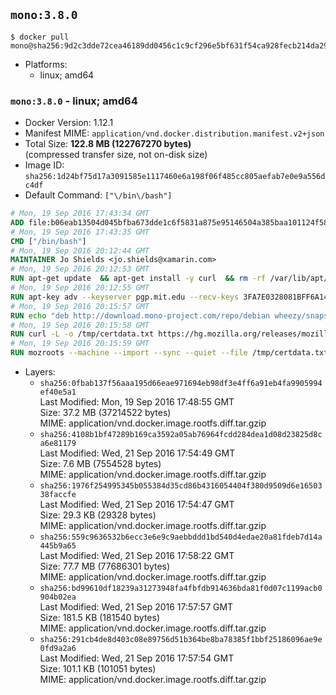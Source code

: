 ## `mono:3.8.0`

```console
$ docker pull mono@sha256:9d2c3dde72cea46189dd0456c1c9cf296e5bf631f54ca928fecb214da2904c26
```

-	Platforms:
	-	linux; amd64

### `mono:3.8.0` - linux; amd64

-	Docker Version: 1.12.1
-	Manifest MIME: `application/vnd.docker.distribution.manifest.v2+json`
-	Total Size: **122.8 MB (122767270 bytes)**  
	(compressed transfer size, not on-disk size)
-	Image ID: `sha256:1d24bf75d17a3091585e1117460e6a198f06f485cc805aefab7e0e9a556dc4df`
-	Default Command: `["\/bin\/bash"]`

```dockerfile
# Mon, 19 Sep 2016 17:43:34 GMT
ADD file:b06eab13504d045bfba673dde1c6f5831a875e95146504a385baa101124f58f5 in / 
# Mon, 19 Sep 2016 17:43:35 GMT
CMD ["/bin/bash"]
# Mon, 19 Sep 2016 20:12:44 GMT
MAINTAINER Jo Shields <jo.shields@xamarin.com>
# Mon, 19 Sep 2016 20:12:53 GMT
RUN apt-get update 	&& apt-get install -y curl 	&& rm -rf /var/lib/apt/lists/*
# Mon, 19 Sep 2016 20:12:55 GMT
RUN apt-key adv --keyserver pgp.mit.edu --recv-keys 3FA7E0328081BFF6A14DA29AA6A19B38D3D831EF
# Mon, 19 Sep 2016 20:15:57 GMT
RUN echo "deb http://download.mono-project.com/repo/debian wheezy/snapshots/3.8.0 main" > /etc/apt/sources.list.d/mono-xamarin.list         && echo "deb http://download.mono-project.com/repo/debian 38-security main" >> /etc/apt/sources.list.d/mono-xamarin.list 	&& apt-get update 	&& apt-get install -y mono-devel fsharp mono-vbnc nuget 	&& rm -rf /var/lib/apt/lists/*
# Mon, 19 Sep 2016 20:15:58 GMT
RUN curl -L -o /tmp/certdata.txt https://hg.mozilla.org/releases/mozilla-release/raw-file/5d447d9abfdf/security/nss/lib/ckfw/builtins/certdata.txt
# Mon, 19 Sep 2016 20:15:59 GMT
RUN mozroots --machine --import --sync --quiet --file /tmp/certdata.txt
```

-	Layers:
	-	`sha256:0fbab137f56aaa195d66eae971694eb98df3e4ff6a91eb4fa9905994ef40e5a1`  
		Last Modified: Mon, 19 Sep 2016 17:48:55 GMT  
		Size: 37.2 MB (37214522 bytes)  
		MIME: application/vnd.docker.image.rootfs.diff.tar.gzip
	-	`sha256:4108b1bf47289b169ca3592a05ab76964fcdd284dea1d08d23825d8ca6e81179`  
		Last Modified: Wed, 21 Sep 2016 17:54:49 GMT  
		Size: 7.6 MB (7554528 bytes)  
		MIME: application/vnd.docker.image.rootfs.diff.tar.gzip
	-	`sha256:1976f254995345b055384d35cd86b4316054404f380d9509d6e1650338faccfe`  
		Last Modified: Wed, 21 Sep 2016 17:54:47 GMT  
		Size: 29.3 KB (29328 bytes)  
		MIME: application/vnd.docker.image.rootfs.diff.tar.gzip
	-	`sha256:559c9636532b6ecc3e6e9c9aebbddd1bd540d4edae20a81fdeb7d14a445b9a65`  
		Last Modified: Wed, 21 Sep 2016 17:58:22 GMT  
		Size: 77.7 MB (77686301 bytes)  
		MIME: application/vnd.docker.image.rootfs.diff.tar.gzip
	-	`sha256:bd99610df18239a31273948fa4fbfdb914636bda81f0d07c1199acb0904b02ea`  
		Last Modified: Wed, 21 Sep 2016 17:57:57 GMT  
		Size: 181.5 KB (181540 bytes)  
		MIME: application/vnd.docker.image.rootfs.diff.tar.gzip
	-	`sha256:291cb4de8d403c08e89756d51b364be8ba78385f1bbf25186096ae9e0fd9a2a6`  
		Last Modified: Wed, 21 Sep 2016 17:57:54 GMT  
		Size: 101.1 KB (101051 bytes)  
		MIME: application/vnd.docker.image.rootfs.diff.tar.gzip
